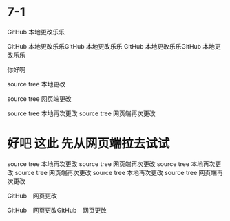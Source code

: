 # 7-1

GitHub 本地更改乐乐

GitHub 本地更改乐乐GitHub 本地更改乐乐   GitHub 本地更改乐乐GitHub 本地更改乐乐

你好啊 

source tree  本地更改

source tree 网页端更改


source tree 本地再次更改
source tree 网页端再次更改


好吧 这此 先从网页端拉去试试 
=======
source tree 本地再次更改
source tree 网页端再次更改
source tree 本地再次更改
source tree 网页端再次更改
source tree 本地再次更改
source tree 网页端再次更改


GitHub　网页更改


GitHub　网页更改GitHub　网页更改
